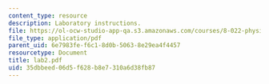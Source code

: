 ```yaml
---
content_type: resource
description: Laboratory instructions.
file: https://ol-ocw-studio-app-qa.s3.amazonaws.com/courses/8-022-physics-ii-electricity-and-magnetism-fall-2004/35dbbeed06d5f628b8e7310a6d38fb87_lab2.pdf
file_type: application/pdf
parent_uid: 6e7983fe-f6c1-8d0b-5063-8e29ea4f4457
resourcetype: Document
title: lab2.pdf
uid: 35dbbeed-06d5-f628-b8e7-310a6d38fb87
---
```

